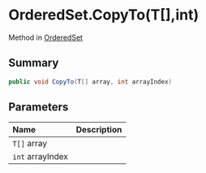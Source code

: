 # OrderedSet.CopyTo(T[],int)

Method in [OrderedSet](api/csharp/yarn.compiler.upgrader.orderedset.md)

## Summary



```csharp
public void CopyTo(T[] array, int arrayIndex)
```

## Parameters

|Name|Description|
|:---|:---|
|`T[]` array||
|`int` arrayIndex||

